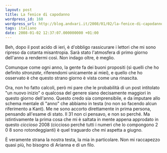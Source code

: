 ```yaml
---
layout: post
title: La fenice di capodanno
wordpress_id: 160
wordpress_url: http://blog.andvari.it/2008/01/02/la-fenice-di-capodanno/
tags: italiano
date: 2008-01-02 12:37:07.000000000 +01:00
---
```

Beh, dopo il post acido di ieri, è d'obbligo rassicurare i lettori che mi sono ripreso da cotanta misantropia. Sarà stato l'atmosfera di primo giorno dell'anno a rendermi così. Non indago oltre, è meglio.

Comunque come ogni anno, la gente fa dei buoni propositi (sì quelli che ho definito <em>stronzate</em>, riferendomi unicamente ai miei), e quello che ho osservato è che questo strano giorno è vista come una rinascita.

Ora, non ho fatto calcoli, però mi pare che le probabilità di un post intitolato "un nuovo inizio" o qualcosa del genere siano decisamente maggiori in questo giorno dell'anno. Questo credo sia comprensibile, e da imputare allo schema mentale di "anno" che abbiamo in testa (no non so facendo alcun riferimento a Kant). Me ne sono accorto direttamente in prima persona, pensando all'esame di stato. Il 31 non ci pensavo, e non so perché. Ma istintivamente la prima cosa che mi è saltata in mente appena approdato in questo <em>ciccioso</em> 2008 (ciccioso perché tutti i numeri che lo compongono 2 0 8 sono rotondeggianti) è quel traguardo che mi aspetta a giugno.

È veramente strana la nostra testa, la mia in particolare. Non mi raccapezzo quasi più, ho bisogno di Arianna e di un filo.
